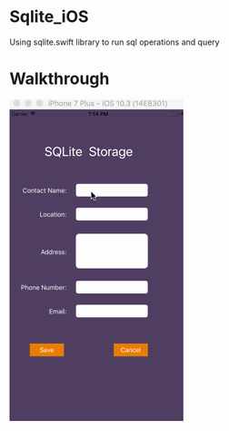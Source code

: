 # Sqlite_iOS
Using sqlite.swift library to run sql operations and query

# Walkthrough

![Demo](https://github.com/amitr1983/sqlite_iOS/blob/master/ScreenShot/sqlite_demo.gif)
